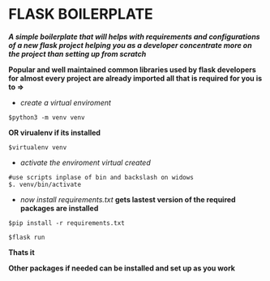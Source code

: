 # **FLASK BOILERPLATE**
***A simple boilerplate that will helps with requirements and configurations of a new flask project helping you as a developer concentrate more on the project than setting up from scratch***

**Popular and well maintained common libraries used by flask developers for almost every project are already imported all that is required for you is to =>**

- *create a virtual enviroment*

```
$python3 -m venv venv
```
**OR virualenv if its installed**
```
$virtualenv venv
```

- *activate the enviroment virtual created*

```
#use scripts inplase of bin and backslash on widows
$. venv/bin/activate
```

- *now install requirements.txt*
**gets  lastest version of the required packages are installed**

```
$pip install -r requirements.txt
```
```
$flask run 
```
**Thats it**

**Other packages if needed can be installed and set up as you work**